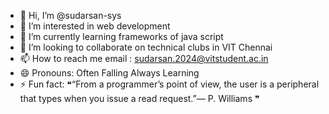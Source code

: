 - 👋 Hi, I’m @sudarsan-sys
- 👀 I’m interested in web development
- 🌱 I’m currently learning frameworks of java script
- 💞️ I’m looking to collaborate on technical clubs in VIT Chennai
- 📫 How to reach me email : sudarsan.2024@vitstudent.ac.in
- 😄 Pronouns: Often Falling Always Learning
- ⚡ Fun fact: ❝“From a programmer’s point of view, the user is a peripheral that types when you issue a read request.”— P. Williams ❞

<!---
sudarsan-sys/sudarsan-sys is a ✨ special ✨ repository because its `README.md` (this file) appears on your GitHub profile.
You can click the Preview link to take a look at your changes.
--->

